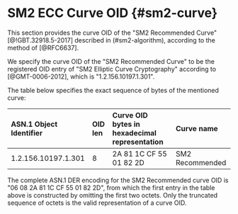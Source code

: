 # SM2 ECC Curve OID {#sm2-curve}

<!--TODO: what other curves are available? GmSSL lists 3 other ones.-->

This section provides the curve OID of the "SM2 Recommended Curve"
[@!GBT.32918.5-2017] described in (#sm2-algorithm), according to the method of
[@RFC6637].

We specify the curve OID of the "SM2 Recommended Curve" to be the registered
OID entry of "SM2 Elliptic Curve Cryptography" according to [@GMT-0006-2012],
which is "1.2.156.10197.1.301".

The table below specifies the exact sequence of bytes of the mentioned curve:

ASN.1 Object Identifier | OID len | Curve OID bytes in hexadecimal representation | Curve name
:------|:-----|:----|:---
1.2.156.10197.1.301 | 8 | 2A 81 1C CF 55 01 82 2D | SM2 Recommended

The complete ASN.1 DER encoding for the SM2 Recommended curve
OID is "06 08 2A 81 1C CF 55 01 82 2D", from which the first entry in
the table above is constructed by omitting the first two octets. Only
the truncated sequence of octets is the valid representation of a curve
OID.
